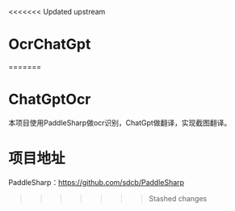 <<<<<<< Updated upstream
# OcrChatGpt
=======
# ChatGptOcr

本项目使用PaddleSharp做ocr识别，ChatGpt做翻译，实现截图翻译。

# 项目地址

PaddleSharp：https://github.com/sdcb/PaddleSharp
>>>>>>> Stashed changes
